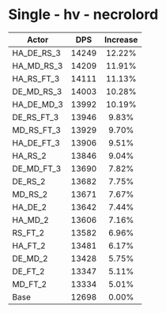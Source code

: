 # Single - hv - necrolord
| Actor | DPS | Increase |
|---|:---:|:---:|
|HA_DE_RS_3|14249|12.22%|
|HA_MD_RS_3|14209|11.91%|
|HA_RS_FT_3|14111|11.13%|
|DE_MD_RS_3|14003|10.28%|
|HA_DE_MD_3|13992|10.19%|
|DE_RS_FT_3|13946|9.83%|
|MD_RS_FT_3|13929|9.70%|
|HA_DE_FT_3|13906|9.51%|
|HA_RS_2|13846|9.04%|
|DE_MD_FT_3|13690|7.82%|
|DE_RS_2|13682|7.75%|
|MD_RS_2|13671|7.67%|
|HA_DE_2|13642|7.44%|
|HA_MD_2|13606|7.16%|
|RS_FT_2|13582|6.96%|
|HA_FT_2|13481|6.17%|
|DE_MD_2|13428|5.75%|
|DE_FT_2|13347|5.11%|
|MD_FT_2|13334|5.01%|
|Base|12698|0.00%|
